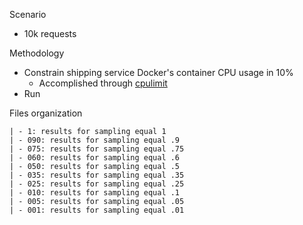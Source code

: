 Scenario

- 10k requests

Methodology

- Constrain shipping service Docker's container CPU usage in 10%
  - Accomplished through [cpulimit][cpulimit]
- Run

Files organization

    | - 1: results for sampling equal 1
    | - 090: results for sampling equal .9
    | - 075: results for sampling equal .75
    | - 060: results for sampling equal .6
    | - 050: results for sampling equal .5
    | - 035: results for sampling equal .35
    | - 025: results for sampling equal .25
    | - 010: results for sampling equal .1
    | - 005: results for sampling equal .05
    | - 001: results for sampling equal .01

[cpulimit]: https://github.com/opsengine/cpulimit
